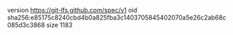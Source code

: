 version https://git-lfs.github.com/spec/v1
oid sha256:e85175c8240cbd4b0a825fba3c1403705845402070a5e26c2ab68c085d3c3868
size 1183
